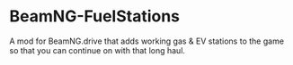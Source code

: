 # BeamNG-FuelStations

A mod for BeamNG.drive that adds working gas & EV stations to the game so that you can continue on with that long haul.

